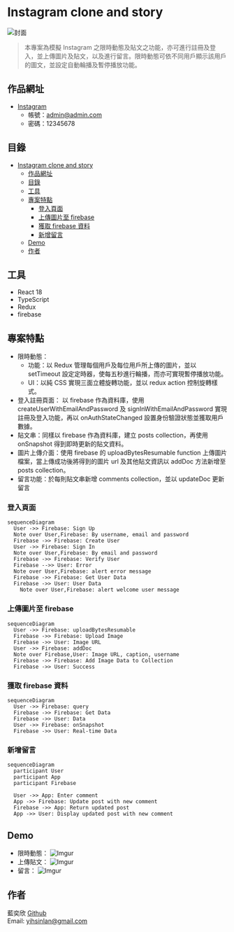 # Instagram clone and story
![封面](https://i.imgur.com/UZ4WOv8.png)
 > 本專案為模擬 Instagram 之限時動態及貼文之功能，亦可進行註冊及登入，並上傳圖片及貼文，以及進行留言。限時動態可依不同用戶顯示該用戶的圖文，並設定自動輪播及暫停播放功能。

## 作品網址
- [Instagram](https://react-typescript-ig-stories.web.app/)
  - 帳號：admin@admin.com
  - 密碼：12345678

  
## 目錄
- [Instagram clone and story](#instagram-clone-and-story)
  - [作品網址](#作品網址)
  - [目錄](#目錄)
  - [工具](#工具)
  - [專案特點](#專案特點)
    - [登入頁面](#登入頁面)
    - [上傳圖片至 firebase](#上傳圖片至-firebase)
    - [獲取 firebase 資料](#獲取-firebase-資料)
    - [新增留言](#新增留言)
  - [Demo](#demo)
  - [作者](#作者)

## 工具
- React 18
- TypeScript
- Redux
- firebase
  
## 專案特點
- 限時動態：
  - 功能：以 Redux 管理每個用戶及每位用戶所上傳的圖片，並以 setTimeout 設定定時器，使每五秒進行輪播，而亦可實現暫停播放功能。
  - UI：以純 CSS 實現三面立體旋轉功能，並以 redux action 控制旋轉樣式。
- 登入註冊頁面：
以 firebase 作為資料庫，使用 createUserWithEmailAndPassword 及 signInWithEmailAndPassword 實現註冊及登入功能，再以 onAuthStateChanged 設置身份驗證狀態並獲取用戶數據。
- 貼文串：同樣以 firebase 作為資料庫，建立 posts collection，再使用 onSnapshot 得到即時更新的貼文資料。
- 圖片上傳介面：使用 firebase 的 uploadBytesResumable function 上傳圖片檔案，當上傳成功後將得到的圖片 url 及其他貼文資訊以 addDoc 方法新增至 posts collection。
- 留言功能：於每則貼文串新增 comments collection，並以 updateDoc 更新留言
### 登入頁面
```mermaid
sequenceDiagram
  User ->> Firebase: Sign Up
  Note over User,Firebase: By username, email and password
  Firebase ->> Firebase: Create User
  User ->> Firebase: Sign In
  Note over User,Firebase: By email and password
  Firebase ->> Firebase: Verify User
  Firebase -->> User: Error
  Note over User,Firebase: alert error message
  Firebase ->> Firebase: Get User Data
  Firebase ->> User: User Data
    Note over User,Firebase: alert welcome user message

```

### 上傳圖片至 firebase
```mermaid
sequenceDiagram
  User ->> Firebase: uploadBytesResumable
  Firebase ->> Firebase: Upload Image
  Firebase ->> User: Image URL
  User ->> Firebase: addDoc
  Note over Firebase,User: Image URL, caption, username
  Firebase ->> Firebase: Add Image Data to Collection
  Firebase ->> User: Success
```

### 獲取 firebase 資料
```mermaid
sequenceDiagram
  User ->> Firebase: query
  Firebase ->> Firebase: Get Data
  Firebase ->> User: Data
  User ->> Firebase: onSnapshot
  Firebase ->> User: Real-time Data
```
### 新增留言
```mermaid
sequenceDiagram
  participant User
  participant App
  participant Firebase

  User ->> App: Enter comment
  App ->> Firebase: Update post with new comment
  Firebase ->> App: Return updated post
  App ->> User: Display updated post with new comment

```

## Demo
- 限時動態：
![Imgur](https://imgur.com/DCLjavG.gif)
- 上傳貼文：
![Imgur](https://imgur.com/LdJ9ImJ.gif)
- 留言：
![Imgur](https://imgur.com/XPZIRlL.gif)


## 作者
藍奕欣
[Github](https://github.com/ysl0628)<br>
Email: yihsinlan@gmail.com